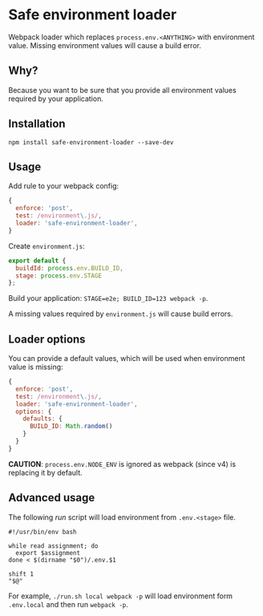 # Safe environment loader

Webpack loader which replaces `process.env.<ANYTHING>` with environment value.
Missing environment values will cause a build error.

## Why?

Because you want to be sure that you provide all environment values required by your application.

## Installation

```
npm install safe-environment-loader --save-dev
```

## Usage

Add rule to your webpack config:

```js
{
  enforce: 'post',
  test: /environment\.js/,
  loader: 'safe-environment-loader',
}
```

Create `environment.js`:

```js
export default {
  buildId: process.env.BUILD_ID,
  stage: process.env.STAGE
};
```

Build your application: `STAGE=e2e; BUILD_ID=123 webpack -p`.

A missing values required by `environment.js` will cause build errors.

## Loader options

You can provide a default values, which will be used when environment value is missing:

```js
{
  enforce: 'post',
  test: /environment\.js/,
  loader: 'safe-environment-loader',
  options: {
    defaults: {
      BUILD_ID: Math.random()
    }
  }
}
```

**CAUTION**: `process.env.NODE_ENV` is ignored as webpack (since v4) is replacing it by default.

## Advanced usage

The following _run_ script will load environment from `.env.<stage>` file.

```
#!/usr/bin/env bash

while read assignment; do
  export $assignment
done < $(dirname "$0")/.env.$1

shift 1
"$@"
```

For example, `./run.sh local webpack -p` will load environment form `.env.local` and then run `webpack -p`.
